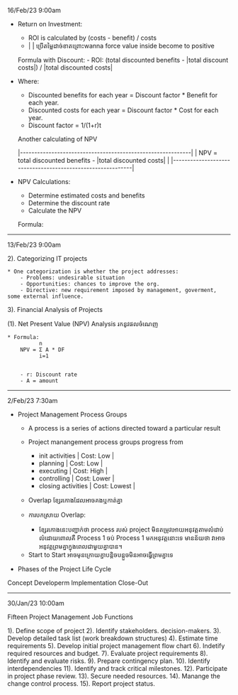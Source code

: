16/Feb/23 9:00am

* Return  on Investment:

    - ROI is calculated by (costs - benefit) / costs
    - | | ប្រើតម្លៃដាច់ខាតព្រោះwanna force value inside become to positive

    Formula with Discount:
        - ROI: (total discounted benefits - |total discount costs|) / |total discounted costs|
        
* Where:
    - Discounted benefits for each year = Discount factor * Benefit for each year.
    - Discounted costs for each year = Discount factor * Cost for each year.
    - Discount factor = 1/(1+r)t

    Another calculating of NPV

    |------------------------------------------------------------|
    | NPV = total discounted benefits - |total discounted costs| |
    |------------------------------------------------------------|

* NPV Calculations:
    - Determine estimated costs and benefits
    - Determine the discount rate
    - Calculate the NPV

    Formula:

------------------------------------

13/Feb/23 9:00am

2). Categorizing IT projects

    * One categorization is whether the project addresses:
        - Problems: undesirable situation
        - Opportunities: chances to improve the org.
        - Directive: new requirement imposed by management, goverment, some external influence.

3). Financial Analysis of Projects

(1). Net Present Value (NPV) Analysis
រកនូវផលចំណេញ

    * Formula:
              n
        NPV = Σ A * DF
              i=1 

              
        - r: Discount rate
        - A = amount

------------------------------------

2/Feb/23 7:30am

* Project Management Process Groups

    - A process is a series of actions directed toward a particular result

    + Project manangement process groups progress from 
        - init activities | Cost: Low |
        - planning | Cost: Low |
        - executing | Cost: High |
        - controlling | Cost: Lower | 
        - closing activities | Cost: Lowest |

    + Overlap ខ្សែរកោងដែលអាចគងឬកាត់គ្នា
    + ការបកស្រាយ Overlap:
        - ខ្សែរកោងនេះបញ្ជាក់ថា process របស់ project មិនតម្រូវអោយអនុវត្តតាមលំដាប់លំដោយពោលគឺ Process 1 ចប់ Process 1 មកអនុវត្តនោះទេ មានន័យថា វាអាចអនុវត្តព្រមគ្នាក្នុងពេលជាមួយគ្នាបាន។

    - Start to Start អាចមុនក្រោយគ្នាបន្តិចបន្តួចមិនអាចធ្វើព្រមគ្នាទេ

* Phases of the Project Life Cycle

Concept 
Developerm
Implementation
Close-Out

------------------------------------

30/Jan/23 10:00am

Fifteen Project Management Job Functions

1). Define scope of project
2). Identify stakeholders. decision-makers.
3). Develop detailed task list (work breakdown structures)
4). Estimate time requirements
5). Develop initial project management flow chart
6). Indetify required resources and budget.
7). Evaluate project requirements
8). Identify and evaluate risks.
9). Prepare contingency plan.
10). Identify interdependencies
11). Identify and track critical milestones.
12). Participate in project phase review.
13). Secure needed resources.
14). Manange the change control process.
15). Report project status.